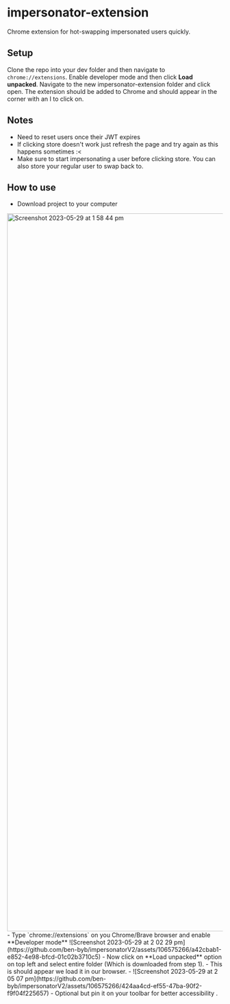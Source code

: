 # impersonator-extension

Chrome extension for hot-swapping impersonated users quickly.

## Setup

Clone the repo into your dev folder and then navigate to `chrome://extensions`. Enable developer mode and then click **Load unpacked**. Navigate to the new impersonator-extension folder and click open. The extension should be added to Chrome and should appear in the corner with an I to click on.

## Notes

 - Need to reset users once their JWT expires
 - If clicking store doesn't work just refresh the page and try again as this happens sometimes :<
 - Make sure to start impersonating a user before clicking store. You can also store your regular user to swap back to.

## How to use
 - Download project to your computer 
<img width="1676" alt="Screenshot 2023-05-29 at 1 58 44 pm" src="https://github.com/ben-byb/impersonatorV2/assets/106575266/05d6ae7c-3bf1-4b72-a808-71e22813b9a6">
 - Type `chrome://extensions` on you  Chrome/Brave browser and enable **Developer mode** ![Screenshot 2023-05-29 at 2 02 29 pm](https://github.com/ben-byb/impersonatorV2/assets/106575266/a42cbab1-e852-4e98-bfcd-01c02b3710c5)
 - Now click on **Load unpacked** option on top left and select entire folder (Which is downloaded from step 1).
 - This is should appear we load it in our browser. 
 - ![Screenshot 2023-05-29 at 2 05 07 pm](https://github.com/ben-byb/impersonatorV2/assets/106575266/424aa4cd-ef55-47ba-90f2-f9f04f225657)
 -  Optional but pin it on your toolbar for better accessibility .
